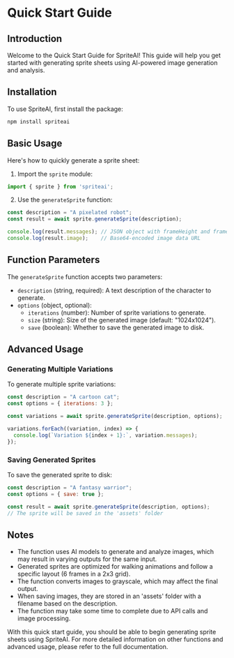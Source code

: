 # Quick Start Guide

## Introduction

Welcome to the Quick Start Guide for SpriteAI! This guide will help you get started with generating sprite sheets using AI-powered image generation and analysis.

## Installation

To use SpriteAI, first install the package:

```bash
npm install spriteai
```

## Basic Usage

Here's how to quickly generate a sprite sheet:

1. Import the `sprite` module:

```javascript
import { sprite } from 'spriteai';
```

2. Use the `generateSprite` function:

```javascript
const description = "A pixelated robot";
const result = await sprite.generateSprite(description);

console.log(result.messages); // JSON object with frameHeight and frameWidth
console.log(result.image);    // Base64-encoded image data URL
```

## Function Parameters

The `generateSprite` function accepts two parameters:

- `description` (string, required): A text description of the character to generate.
- `options` (object, optional):
  - `iterations` (number): Number of sprite variations to generate.
  - `size` (string): Size of the generated image (default: "1024x1024").
  - `save` (boolean): Whether to save the generated image to disk.

## Advanced Usage

### Generating Multiple Variations

To generate multiple sprite variations:

```javascript
const description = "A cartoon cat";
const options = { iterations: 3 };

const variations = await sprite.generateSprite(description, options);

variations.forEach((variation, index) => {
  console.log(`Variation ${index + 1}:`, variation.messages);
});
```

### Saving Generated Sprites

To save the generated sprite to disk:

```javascript
const description = "A fantasy warrior";
const options = { save: true };

const result = await sprite.generateSprite(description, options);
// The sprite will be saved in the 'assets' folder
```

## Notes

- The function uses AI models to generate and analyze images, which may result in varying outputs for the same input.
- Generated sprites are optimized for walking animations and follow a specific layout (6 frames in a 2x3 grid).
- The function converts images to grayscale, which may affect the final output.
- When saving images, they are stored in an 'assets' folder with a filename based on the description.
- The function may take some time to complete due to API calls and image processing.

With this quick start guide, you should be able to begin generating sprite sheets using SpriteAI. For more detailed information on other functions and advanced usage, please refer to the full documentation.